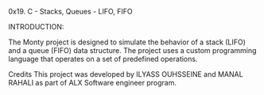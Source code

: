 0x19. C - Stacks, Queues - LIFO, FIFO

INTRODUCTION:

The Monty project is designed to simulate the behavior of a stack (LIFO) and a queue (FIFO) data structure. The project uses a custom programming language that operates on a set of predefined operations.

Credits This project was developed by ILYASS OUHSSEINE and MANAL RAHALI as part of ALX Software engineer program.
